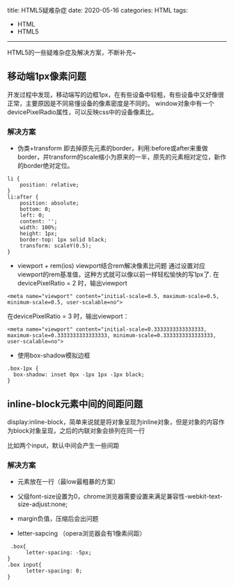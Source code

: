 title: HTML5疑难杂症
date: 2020-05-16
categories: HTML
tags:
- HTML
- HTML5

---

HTML5的一些疑难杂症及解决方案，不断补充~

<!-- more -->

## 移动端1px像素问题
开发过程中发现，移动端写的边框1px，在有些设备中较粗，有些设备中又好像很正常，主要原因是不同易懂设备的像素密度是不同的。
window对象中有一个devicePixelRadio属性，可以反映css中的设备像素比。

### 解决方案
- 伪类+transform
即去掉原先元素的border，利用:before或after来重做border，并transform的scale缩小为原来的一半，原先的元素相对定位，新作的border绝对定位。
```
li {
    position: relative;
}
li:after {
    position: absolute;
    bottom: 0;
    left: 0;
    content: '';
    width: 100%;
    height: 1px;
    border-top: 1px solid black;
    transform: scaleY(0.5);
}
```

- viewport + rem(ios)
viewport结合rem解决像素比问题
通过设置对应viewport的rem基准值，这种方式就可以像以前一样轻松愉快的写1px了.
在devicePixelRatio = 2 时，输出viewport
```
<meta name="viewport" content="initial-scale=0.5, maximum-scale=0.5, minimum-scale=0.5, user-scalable=no">
```

在devicePixelRatio = 3 时，输出viewport：
```
<meta name="viewport" content="initial-scale=0.3333333333333333, maximum-scale=0.3333333333333333, minimum-scale=0.3333333333333333, user-scalable=no">
```

- 使用box-shadow模拟边框
```
.box-1px {
  box-shadow: inset 0px -1px 1px -1px black;
}
```

## inline-block元素中间的间距问题
display:inline-block，简单来说就是将对象呈现为inline对象，但是对象的内容作为block对象呈现，之后的内联对象会排列在同一行

比如两个input，默认中间会产生一些间距

### 解决方案
- 元素放在一行（最low最粗暴的方案） 
- 父级font-size设置为0，chrome浏览器需要设置来满足兼容性-webkit-text-size-adjust:none;

- margin负值，压缩后会出问题
- letter-sapcing （opera浏览器会有1像素间距）
```
 .box{
      letter-spacing: -5px;
}
.box input{
      letter-spacing: 0;
}
```